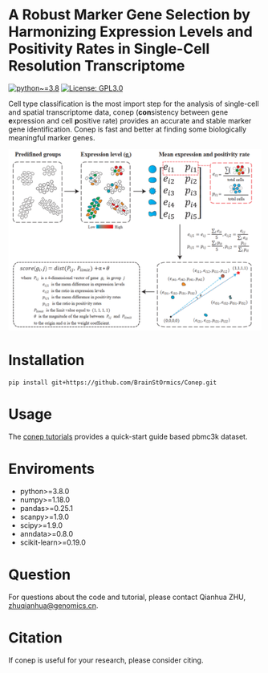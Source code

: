 # A Robust Marker Gene Selection by Harmonizing Expression Levels and Positivity Rates in Single-Cell Resolution Transcriptome
[![python~=3.8](https://img.shields.io/badge/python-3.8-brightgreen)](https://www.python.org/)
[![License: GPL3.0](https://img.shields.io/badge/License-GPL3.0-yellow)](https://opensource.org/license/gpl-3-0/)

Cell type classification is the most import step for the analysis of single-cell and spatial transcriptome data, conep (**con**sistency between gene **e**xpression and cell **p**ositive rate) provides an accurate and stable marker gene identification. Conep is fast and better at finding some biologically meaningful marker genes.

![image](assets/workflow_of_conep.jpg)

# Installation

```
pip install git+https://github.com/BrainStOrmics/Conep.git
```

# Usage

The [conep tutorials](https://github.com/BrainStOrmics/Conep/tree/main/tutorials/conep_tutorials.ipynb) provides a quick-start guide based pbmc3k dataset.

# Enviroments
- python>=3.8.0
- numpy>=1.18.0
- pandas>=0.25.1
- scanpy>=1.9.0
- scipy>=1.9.0
- anndata>=0.8.0
- scikit-learn>=0.19.0

# Question

For questions about the code and tutorial, please contact Qianhua ZHU, zhuqianhua@genomics.cn.

# Citation
If conep is useful for your research, please consider citing.